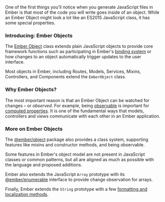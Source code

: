One of the first things you'll notice when you generate JavaScript files in Ember is that most of the code you will write goes inside of an object. While an Ember Object might look a lot like an ES2015 JavaScript class, it has some special properties.

### Introducing: Ember Objects

The [Ember Object](https://api.emberjs.com/ember/3.5/classes/EmberObject) class extends plain JavaScript objects to provide core framework functions such as participating in Ember's [binding system](../object-model/bindings/) or how changes to an object automatically trigger updates to the user interface.

Most objects in Ember, including Routes, Models, Services, Mixins, Controllers, and Components extend the `EmberObject` class.

### Why Ember Objects?

The most important reason is that an Ember Object can be watched for changes – or _observed_. For example, being [observable](https://api.emberjs.com/ember/3.5/classes/Observable) is important for [computed properties](../object-model/computed-properties/). It is one of the fundamental ways that models, controllers and views communicate with each other in an Ember application.

### More on Ember Objects

The [@ember/object](https://api.emberjs.com/ember/3.5/modules/@ember%2Fobject) package also provides a class system, supporting features like mixins and constructor methods, and being observable.

Some features in Ember's object model are not present in JavaScript classes or common patterns, but all are aligned as much as possible with the language and proposed additions.

Ember also extends the JavaScript `Array` prototype with its [@ember/enumerable](https://api.emberjs.com/ember/3.5/classes/Enumerable) interface to provide change observation for arrays.

Finally, Ember extends the `String` prototype with a few [formatting and localization methods](https://api.emberjs.com/ember/3.5/classes/String).
